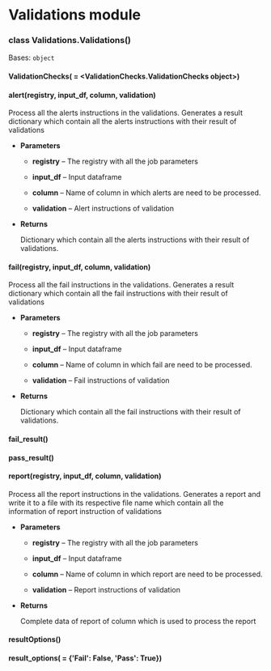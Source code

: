 # Validations module


### class Validations.Validations()
Bases: `object`


#### ValidationChecks( = <ValidationChecks.ValidationChecks object>)

#### alert(registry, input_df, column, validation)
Process all the alerts instructions in the validations. Generates a result dictionary which contain all the alerts instructions with their result of validations


* **Parameters**

    
    * **registry** – The registry with all the job parameters


    * **input_df** – Input dataframe


    * **column** – Name of column in which alerts are need to be processed.


    * **validation** – Alert instructions of validation



* **Returns**

    Dictionary which contain all the alerts instructions with their result of validations.



#### fail(registry, input_df, column, validation)
Process all the fail instructions in the validations. Generates a result dictionary which contain all the fail instructions with their result of validations


* **Parameters**

    
    * **registry** – The registry with all the job parameters


    * **input_df** – Input dataframe


    * **column** – Name of column in which fail are need to be processed.


    * **validation** – Fail instructions of validation



* **Returns**

    Dictionary which contain all the fail instructions with their result of validations.



#### fail_result()

#### pass_result()

#### report(registry, input_df, column, validation)
Process all the report instructions in the validations. Generates a report and write it to a file with its respective file name which contain all the information of report instruction of validations


* **Parameters**

    
    * **registry** – The registry with all the job parameters


    * **input_df** – Input dataframe


    * **column** – Name of column in which report are need to be processed.


    * **validation** – Report instructions of validation



* **Returns**

    Complete data of report of column which is used to process the report



#### resultOptions()

#### result_options( = {'Fail': False, 'Pass': True})
